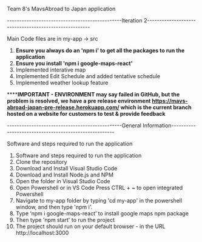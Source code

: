 Team 8's MavsAbroad to Japan application

-----------------------------------------------Iteration 2------------------------------------------------------

Main Code files are in my-app -> src 

1) **Ensure you always do an 'npm i' to get all the packages to run the application**
2) **Ensure you install 'npm i google-maps-react'**
3) Implemented interative map
4) Implemented Edit Schedule and added tentative schedule
5) Implemented weather lookup feature


********IMPORTANT - ENVIRONMENT may say failed in GitHub, but the problem is resolved, we have a pre release environment
https://mavs-abroad-japan-pre-release.herokuapp.com/ which is the current branch hosted on a website for customers to test & provide feedback****

-----------------------------------------------General Information------------------------------------------------------

Software and steps required to run the application

1)  Software and steps required to run the application
2)  Clone the repository
3)  Download and Install Visual Studio Code
4)  Download and Install Node.js and NPM
5)  Open the folder in Visual Studio Code
6)  Open Powershell or in VS Code Press CTRL + ~ to open integrated Powershell
7)  Navigate to my-app folder by typing 'cd my-app' in the powershell window, and then type 'npm i'.
8)  Type ‘npm i google-maps-react’ to install google maps npm package 
9)  Then type 'npm start' to run the project
10) The project should run on your default browser - in the URL http://localhost:3000

